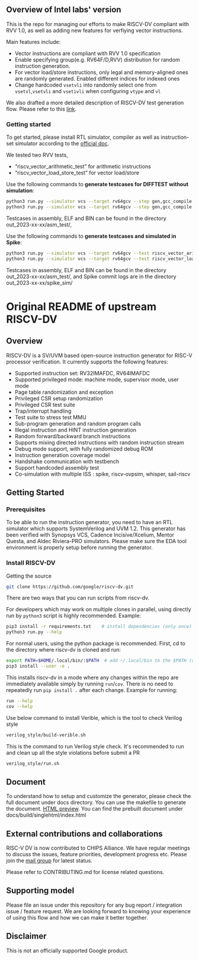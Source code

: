 ## Overview of Intel labs' version
This is the repo for managing our efforts to make RISCV-DV compliant with RVV 1.0, as well as adding new features for verfiying vector instructions.

Main features include:
- Vector instructions are compliant with RVV 1.0 specification
- Enable specifying group(e.g. RV64F/D,RVV) distribution for random instruction generation.
- For vector load/store instructions, only legal and memory-aligned ones are randomly generated. Enabled different indices for indexed ones
- Change hardcoded `vsetvli` into randomly select one from `vsetvl`,`vsetvli` and `vsetivli` when configuring `vtype` and `vl`

We also drafted a more detailed description of RISCV-DV test generation flow. Please refer to this [link](https://htmlpreview.github.io/?https://github.com/IntelLabs/riscv-dv/blob/master/docs/generation_doc/riscv_dv_generation_doc.html).

### Getting started
To get started, please install RTL simulator, compiler as well as instruction-set simulator according to the [official doc](https://htmlpreview.github.io/?https://github.com/google/riscv-dv/blob/master/docs/build/singlehtml/index.html#document-getting_started).

We tested two RVV tests,
- “riscv_vector_arithmetic_test” for arithmetic instructions
- “riscv_vector_load_store_test” for vector load/store

Use the following commands to **generate testcases for DIFFTEST without simulation**:
```bash
python3 run.py --simulator vcs --target rv64gcv --step gen,gcc_compile --test riscv_vector_arithmetic_test --gcc_opts='-DDIFFTEST'
python3 run.py --simulator vcs --target rv64gcv --step gen,gcc_compile --test riscv_vector_load_store_test --gcc_opts='-DDIFFTEST'
```
Testcases in assembly, ELF and BIN can be found in the directory out_2023-xx-xx/asm_test/,

Use the following commands to **generate testcases and simulated in Spike**:
```bash
python3 run.py --simulator vcs --target rv64gcv --test riscv_vector_arithmetic_test
python3 run.py --simulator vcs --target rv64gcv --test riscv_vector_load_store_test
```
Testcases in assembly, ELF and BIN can be found in the directory out_2023-xx-xx/asm_test/, and Spike commit logs are in the directory out_2023-xx-xx/spike_sim/


# Original README of upstream RISCV-DV

## Overview

RISCV-DV is a SV/UVM based open-source instruction generator for RISC-V
processor verification. It currently supports the following features:

- Supported instruction set: RV32IMAFDC, RV64IMAFDC
- Supported privileged mode: machine mode, supervisor mode, user mode
- Page table randomization and exception
- Privileged CSR setup randomization
- Privileged CSR test suite
- Trap/interrupt handling
- Test suite to stress test MMU
- Sub-program generation and random program calls
- Illegal instruction and HINT instruction generation
- Random forward/backward branch instructions
- Supports mixing directed instructions with random instruction stream
- Debug mode support, with fully randomized debug ROM
- Instruction generation coverage model
- Handshake communication with testbench
- Support handcoded assembly test
- Co-simulation with multiple ISS : spike, riscv-ovpsim, whisper, sail-riscv

## Getting Started

### Prerequisites

To be able to run the instruction generator, you need to have an RTL simulator
which supports SystemVerilog and UVM 1.2. This generator has been verified with
Synopsys VCS, Cadence Incisive/Xcelium, Mentor Questa, and Aldec Riviera-PRO simulators.
Please make sure the EDA tool environment is properly setup before running the generator.

### Install RISCV-DV

Getting the source
```bash
git clone https://github.com/google/riscv-dv.git
```

There are two ways that you can run scripts from riscv-dv.

For developers which may work on multiple clones in parallel, using directly run
by `python3` script is highly recommended. Example:

```bash
pip3 install -r requirements.txt    # install dependencies (only once)
python3 run.py --help
```
For normal users, using the python package is recommended. First, cd to the directory
where riscv-dv is cloned and run:

```bash
export PATH=$HOME/.local/bin/:$PATH  # add ~/.local/bin to the $PATH (only once)
pip3 install --user -e .
```

This installs riscv-dv in a mode where any changes within the repo are immediately
available simply by running `run`/`cov`. There is no need to repeatedly run `pip install .`
after each change. Example for running:

```bash
run --help
cov --help
```

Use below command to install Verible, which is the tool to check Verilog style
```bash
verilog_style/build-verible.sh
```

This is the command to run Verilog style check. It's recommended to run and clean up
all the style violations before submit a PR
```bash
verilog_style/run.sh
```

## Document

To understand how to setup and customize the generator, please check the full
document under docs directory. You can use the makefile to generate the
document. [HTML
preview](https://htmlpreview.github.io/?https://github.com/google/riscv-dv/blob/master/docs/build/singlehtml/index.html#document-index).
You can find the prebuilt document under docs/build/singlehtml/index.html

## External contributions and collaborations

RISC-V DV is now contributed to CHIPS Alliance. We have regular meetings to
discuss the issues, feature priorities, development progress etc. Please join
the [mail group](https://lists.chipsalliance.org/g/riscv-dv-wg) for latest
status.

Please refer to CONTRIBUTING.md for license related questions.

## Supporting model

Please file an issue under this repository for any bug report / integration
issue / feature request. We are looking forward to knowing your experience of
using this flow and how we can make it better together.

## Disclaimer

This is not an officially supported Google product.

